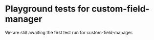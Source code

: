 # Playground tests for custom-field-manager
We are still awaiting the first test run for custom-field-manager.
